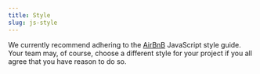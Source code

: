 ```yaml
---
title: Style
slug: js-style
---
```

We currently recommend adhering to the [AirBnB](https://github.com/airbnb/javascript) JavaScript style guide. 
Your team may, of course, choose a different style for your project if you all agree that you have reason to do so.
